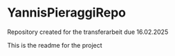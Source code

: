 # YannisPieraggiRepo
Repository created for the transferarbeit due 16.02.2025

This is the readme for the project
